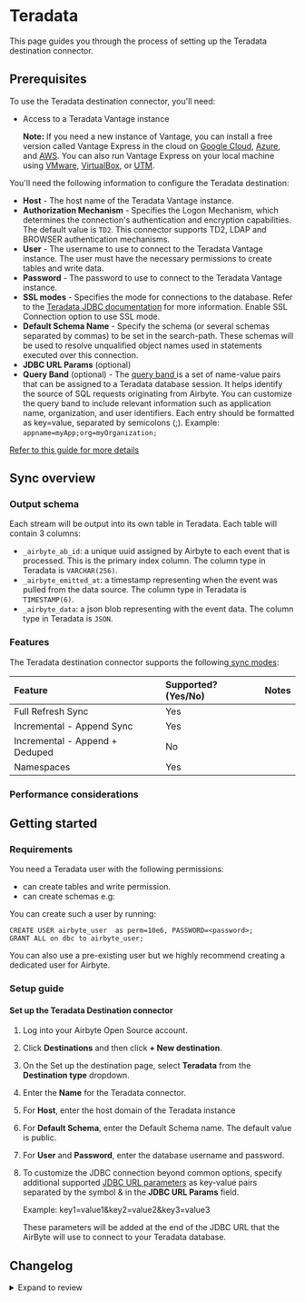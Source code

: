 # Teradata

This page guides you through the process of setting up the Teradata destination connector.

## Prerequisites

To use the Teradata destination connector, you'll need:

- Access to a Teradata Vantage instance

  **Note:** If you need a new instance of Vantage, you can install a free version called Vantage Express in the cloud on [Google Cloud](https://quickstarts.teradata.com/vantage.express.gcp.html), [Azure](https://quickstarts.teradata.com/run-vantage-express-on-microsoft-azure.html), and [AWS](https://quickstarts.teradata.com/run-vantage-express-on-aws.html). You can also run Vantage Express on your local machine using [VMware](https://quickstarts.teradata.com/getting.started.vmware.html), [VirtualBox](https://quickstarts.teradata.com/getting.started.vbox.html), or [UTM](https://quickstarts.teradata.com/getting.started.utm.html).

You'll need the following information to configure the Teradata destination:

- **Host** - The host name of the Teradata Vantage instance.
- **Authorization Mechanism** - Specifies the Logon Mechanism, which determines the connection's authentication and encryption capabilities. The default value is `TD2`. This connector supports TD2, LDAP and BROWSER authentication mechanisms.
- **User** - The username to use to connect to the Teradata Vantage instance. The user must have the necessary permissions to create tables and write data. 
- **Password** - The password to use to connect to the Teradata Vantage instance.
- **SSL modes** - Specifies the mode for connections to the database. Refer to the [Teradata JDBC documentation](https://teradata-docs.s3.amazonaws.com/doc/connectivity/jdbc/reference/current/jdbcug_chapter_2.html#URL_SSLMODE) for more information. Enable SSL Connection option to use SSL mode.
- **Default Schema Name** - Specify the schema (or several schemas separated by commas) to be set in the search-path. These schemas will be used to resolve unqualified object names used in statements executed over this connection.
- **JDBC URL Params** (optional)
- **Query Band** (optional) - The [query band ](https://teradata-docs.s3.amazonaws.com/doc/connectivity/jdbc/reference/current/jdbcug_chapter_2.html#BGEGBBAA)is a set of name-value pairs that can be assigned to a Teradata database session. It helps identify the source of SQL requests originating from Airbyte. You can customize the query band to include relevant information such as application name, organization, and user identifiers.
  Each entry should be formatted as key=value, separated by semicolons (;). 
  Example: `appname=myApp;org=myOrganization;`

[Refer to this guide for more details](https://downloads.teradata.com/doc/connectivity/jdbc/reference/current/jdbcug_chapter_2.html#BGBHDDGB)

## Sync overview

### Output schema

Each stream will be output into its own table in Teradata. Each table will contain 3 columns:

- `_airbyte_ab_id`: a unique uuid assigned by Airbyte to each event that is processed. This is the primary index column. The column type in Teradata is `VARCHAR(256)`.
- `_airbyte_emitted_at`: a timestamp representing when the event was pulled from the data source. The column type in Teradata is `TIMESTAMP(6)`.
- `_airbyte_data`: a json blob representing with the event data. The column type in Teradata is `JSON`.

### Features

The Teradata destination connector supports the
following[ sync modes](https://docs.airbyte.com/cloud/core-concepts#connection-sync-modes):

| Feature                        | Supported?\(Yes/No\) | Notes |
| :----------------------------- | :------------------- | :---- |
| Full Refresh Sync              | Yes                  |       |
| Incremental - Append Sync      | Yes                  |       |
| Incremental - Append + Deduped | No                   |       |
| Namespaces                     | Yes                  |       |

### Performance considerations

## Getting started

### Requirements

You need a Teradata user with the following permissions:

- can create tables and write permission.
- can create schemas e.g:

You can create such a user by running:

```
CREATE USER airbyte_user  as perm=10e6, PASSWORD=<password>;
GRANT ALL on dbc to airbyte_user;

```

You can also use a pre-existing user but we highly recommend creating a dedicated user for Airbyte.

### Setup guide

#### Set up the Teradata Destination connector

1. Log into your Airbyte Open Source account.
2. Click **Destinations** and then click **+ New destination**.
3. On the Set up the destination page, select **Teradata** from the **Destination type** dropdown.
4. Enter the **Name** for the Teradata connector.
5. For **Host**, enter the host domain of the Teradata instance
6. For **Default Schema**, enter the Default Schema name. The default value is public.
7. For **User** and **Password**, enter the database username and password.
8. To customize the JDBC connection beyond common options, specify additional supported [JDBC URL parameters](https://downloads.teradata.com/doc/connectivity/jdbc/reference/current/jdbcug_chapter_2.html#BGBHDDGB) as key-value pairs separated by the symbol & in the **JDBC URL Params** field.

   Example: key1=value1&key2=value2&key3=value3

   These parameters will be added at the end of the JDBC URL that the AirByte will use to connect to your Teradata database.

## Changelog

<details>
  <summary>Expand to review</summary>

| Version | Date       | Pull Request                                    | Subject                                                  |
|:--------|:-----------|:------------------------------------------------|:---------------------------------------------------------|
| 0.2.0   |            |                                                 | Added LDAP and SSO authentication mechanism              |
| 0.1.9   |            |                                                 | Added Query Band Support                                 |
| 0.1.8   | 2025-03-14 | https://github.com/airbytehq/airbyte/pull/55771 | Migration to Kotlin                                      |
| 0.1.7   | 2025-03-07 | https://github.com/airbytehq/airbyte/pull/55183 | Upgrade teradata jdbc driver to 20.00.00.43              |
| 0.1.6   | 2024-06-24 | https://github.com/airbytehq/airbyte/pull/39455 | Fix for Parameter 2 length size                          |
| 0.1.5   | 2024-01-12 | https://github.com/airbytehq/airbyte/pull/33872 | Added Primary Index on \_airbyte_ab_id to fix NoPI issue |
| 0.1.4   | 2023-12-04 | https://github.com/airbytehq/airbyte/pull/28667 | Make connector available on Airbyte Cloud                |
| 0.1.3   | 2023-08-17 | https://github.com/airbytehq/airbyte/pull/30740 | Enable custom DBT transformation                         |
| 0.1.2   | 2023-08-09 | https://github.com/airbytehq/airbyte/pull/29174 | Small internal refactor                                  |
| 0.1.1   | 2023-03-03 | https://github.com/airbytehq/airbyte/pull/21760 | Added SSL support                                        |
| 0.1.0   | 2022-12-13 | https://github.com/airbytehq/airbyte/pull/20428 | New Destination Teradata Vantage                         |

</details>
